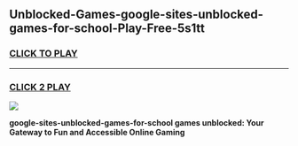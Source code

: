 
## Unblocked-Games-google-sites-unblocked-games-for-school-Play-Free-5s1tt
<h3>
<a href="https://premium76.site?title=google-sites-unblocked-games-for-school&ref=22A">CLICK TO PLAY</a></h3>
<hr>

<h3>
<a href="https://premium76.site?title=google-sites-unblocked-games-for-school&ref=22A">CLICK 2 PLAY</a>
  
</h3>

<a href="https://premium76.site?title=google-sites-unblocked-games-for-school&ref=22A"><img src="https://clearcache.store/games.png"></a>


**google-sites-unblocked-games-for-school games unblocked: Your Gateway to Fun and Accessible Online Gaming**
